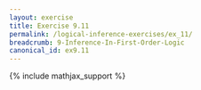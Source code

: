 ```yaml
---
layout: exercise
title: Exercise 9.11
permalink: /logical-inference-exercises/ex_11/
breadcrumb: 9-Inference-In-First-Order-Logic
canonical_id: ex9.11
---
```


{% include mathjax_support %}

